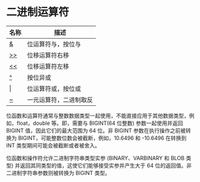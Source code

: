 # **二进制运算符**

| 名称 | 描述|
|---|-----|
| [&](bitwise-and.md) | 位运算符与，按位与 |
| [>>](right-shift.md) | 位移运算符右移 |
| [<<](left-shift.md) | 位移运算符左移 |
| [^](bitwise-xor.md) | 按位异或 |
| [\|](bitwise-or.md) | 位运算符或，按位或 |
| [~](bitwise-inversion.md) | 一元运算符，二进制取反 |

位函数和运算符通常与整数数据类型一起使用，不能直接应用于其他数据类型，例如，float，double 等。即，需要与 BIGINT(64 位整数) 参数一起使用并返回 BIGINT 值，因此它们的最大范围为 64 位。非 BIGINT 参数在执行操作之前被转换为 BIGINT，可能整数位数会被截断，例如，10.6496 和 -10.6496 在转换到 INT 类型期间可能会被截断或者被舍入。

位函数和操作符允许二进制字符串类型实参 (BINARY、VARBINARY 和 BLOB 类型) 并返回其同类型的值，这使它们能够接受实参并产生大于 64 位的返回值。非二进制字符串参数则被转换为 BIGINT 类型。
